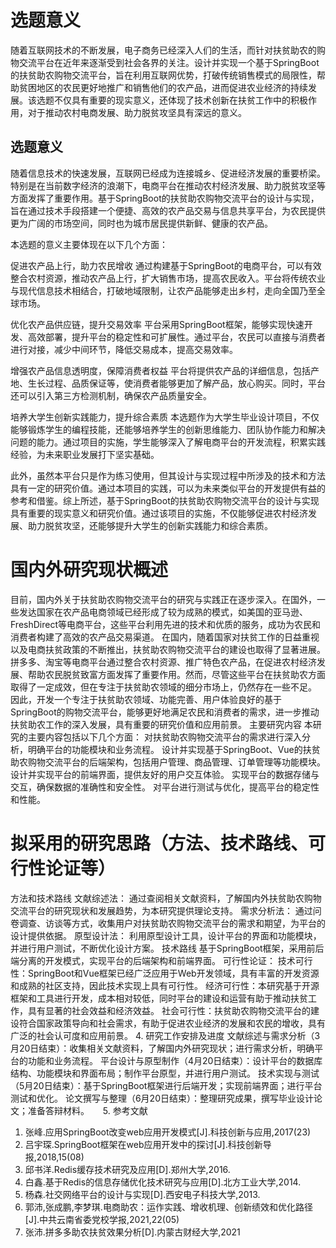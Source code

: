# 选题意义

随着互联网技术的不断发展，电子商务已经深入人们的生活，而针对扶贫助农的购物交流平台在近年来逐渐受到社会各界的关注。设计并实现一个基于SpringBoot的扶贫助农购物交流平台，旨在利用互联网优势，打破传统销售模式的局限性，帮助贫困地区的农民更好地推广和销售他们的农产品，进而促进农业经济的持续发展。该选题不仅具有重要的现实意义，还体现了技术创新在扶贫工作中的积极作用，对于推动农村电商发展、助力脱贫攻坚具有深远的意义。

## 选题意义

随着信息技术的快速发展，互联网已经成为连接城乡、促进经济发展的重要桥梁。特别是在当前数字经济的浪潮下，电商平台在推动农村经济发展、助力脱贫攻坚等方面发挥了重要作用。基于SpringBoot的扶贫助农购物交流平台的设计与实现，旨在通过技术手段搭建一个便捷、高效的农产品交易与信息共享平台，为农民提供更为广阔的市场空间，同时也为城市居民提供新鲜、健康的农产品。

本选题的意义主要体现在以下几个方面：

促进农产品上行，助力农民增收
通过构建基于SpringBoot的电商平台，可以有效整合农村资源，推动农产品上行，扩大销售市场，提高农民收入。平台将传统农业与现代信息技术相结合，打破地域限制，让农产品能够走出乡村，走向全国乃至全球市场。

优化农产品供应链，提升交易效率
平台采用SpringBoot框架，能够实现快速开发、高效部署，提升平台的稳定性和可扩展性。通过平台，农民可以直接与消费者进行对接，减少中间环节，降低交易成本，提高交易效率。

增强农产品信息透明度，保障消费者权益
平台将提供农产品的详细信息，包括产地、生长过程、品质保证等，使消费者能够更加了解产品，放心购买。同时，平台还可以引入第三方检测机制，确保农产品质量安全。

培养大学生创新实践能力，提升综合素质
本选题作为大学生毕业设计项目，不仅能够锻炼学生的编程技能，还能够培养学生的创新思维能力、团队协作能力和解决问题的能力。通过项目的实施，学生能够深入了解电商平台的开发流程，积累实践经验，为未来职业发展打下坚实基础。

此外，虽然本平台只是作为练习使用，但其设计与实现过程中所涉及的技术和方法具有一定的研究价值。通过本项目的实践，可以为未来类似平台的开发提供有益的参考和借鉴。综上所述，基于SpringBoot的扶贫助农购物交流平台的设计与实现具有重要的现实意义和研究价值。通过该项目的实施，不仅能够促进农村经济发展、助力脱贫攻坚，还能够提升大学生的创新实践能力和综合素质。

# 国内外研究现状概述
目前，国内外关于扶贫助农购物交流平台的研究与实践正在逐步深入。在国外，一些发达国家在农产品电商领域已经形成了较为成熟的模式，如美国的亚马逊、FreshDirect等电商平台，这些平台利用先进的技术和优质的服务，成功为农民和消费者构建了高效的农产品交易渠道。
在国内，随着国家对扶贫工作的日益重视以及电商扶贫政策的不断推出，扶贫助农购物交流平台的建设也取得了显著进展。拼多多、淘宝等电商平台通过整合农村资源、推广特色农产品，在促进农村经济发展、帮助农民脱贫致富方面发挥了重要作用。然而，尽管这些平台在扶贫助农方面取得了一定成效，但在专注于扶贫助农领域的细分市场上，仍然存在一些不足。
因此，开发一个专注于扶贫助农领域、功能完善、用户体验良好的基于SpringBoot的购物交流平台，能够更好地满足农民和消费者的需求，进一步推动扶贫助农工作的深入发展，具有重要的研究价值和应用前景。
主要研究内容
本研究的主要内容包括以下几个方面：
对扶贫助农购物交流平台的需求进行深入分析，明确平台的功能模块和业务流程。
设计并实现基于SpringBoot、Vue的扶贫助农购物交流平台的后端架构，包括用户管理、商品管理、订单管理等功能模块。
设计并实现平台的前端界面，提供友好的用户交互体验。
实现平台的数据存储与交互，确保数据的准确性和安全性。
对平台进行测试与优化，提高平台的稳定性和性能。


# 拟采用的研究思路（方法、技术路线、可行性论证等）

方法和技术路线
文献综述法：
通过查阅相关文献资料，了解国内外扶贫助农购物交流平台的研究现状和发展趋势，为本研究提供理论支持。
需求分析法：
通过问卷调查、访谈等方式，收集用户对扶贫助农购物交流平台的需求和期望，为平台的设计提供依据。
原型设计法：
利用原型设计工具，设计平台的界面和功能模块，并进行用户测试，不断优化设计方案。
技术路线
基于SpringBoot框架，采用前后端分离的开发模式，实现平台的后端架构和前端界面。
可行性论证：
技术可行性：SpringBoot和Vue框架已经广泛应用于Web开发领域，具有丰富的开发资源和成熟的社区支持，因此技术实现上具有可行性。
经济可行性：本研究基于开源框架和工具进行开发，成本相对较低，同时平台的建设和运营有助于推动扶贫工作，具有显著的社会效益和经济效益。
社会可行性：扶贫助农购物交流平台的建设符合国家政策导向和社会需求，有助于促进农业经济的发展和农民的增收，具有广泛的社会认可度和应用前景。
4.	研究工作安排及进度
文献综述与需求分析（3月20日结束）：收集相关文献资料，了解国内外研究现状；进行需求分析，明确平台的功能和业务流程。
平台设计与原型制作（4月20日结束）：设计平台的数据库结构、功能模块和界面布局；制作平台原型，并进行用户测试。
技术实现与测试（5月20日结束）：基于SpringBoot框架进行后端开发；实现前端界面；进行平台测试和优化。
论文撰写与整理（6月20日结束）：整理研究成果，撰写毕业设计论文；准备答辩材料。
 
5.	参考文献
1.	张峰.应用SpringBoot改变web应用开发模式[J].科技创新与应用,2017(23)
2.	吕宇琛.SpringBoot框架在web应用开发中的探讨[J].科技创新导报,2018,15(08)
3.	邱书洋.Redis缓存技术研究及应用[D].郑州大学,2016.
4.	白鑫.基于Redis的信息存储优化技术研究与应用[D].北方工业大学,2014.
5.	杨森.社交网络平台的设计与实现[D].西安电子科技大学,2013. 
6.	郭沛,张成鹏,李梦琪.电商助农：运作实践、增收机理、创新绩效和优化路径[J].中共云南省委党校学报,2021,22(05)
7.	张沛.拼多多助农扶贫效果分析[D].内蒙古财经大学,2021

